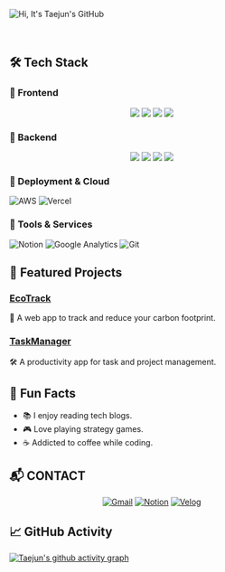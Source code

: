 ![Hi, It's Taejun's GitHub](https://capsule-render.vercel.app/api?type=waving&color=gradient&height=300&section=header&text=Welcome%20to%20Taejun's%20World!&fontSize=45&fontAlign=50&fontAlignY=40&desc=Frontend%20Dev%20|%20Backend%20Enthusiast&descAlign=50&descAlignY=70&descSize=20)
<br />
<br />
<br />
## 🛠 Tech Stack

### 🌟 Frontend
<div align="center">
  <img src="https://img.shields.io/badge/React-61DAFB?style=for-the-badge&logo=react&logoColor=black" />
  <img src="https://img.shields.io/badge/HTML-E34F26?style=for-the-badge&logo=html5&logoColor=white" />
  <img src="https://img.shields.io/badge/CSS-1572B6?style=for-the-badge&logo=css3&logoColor=white" />
  <img src="https://img.shields.io/badge/JavaScript-F7DF1E?style=for-the-badge&logo=javascript&logoColor=black" />
</div>

### 🌟 Backend
<div align="center">
  <img src="https://img.shields.io/badge/Java-007396?style=for-the-badge&logo=java&logoColor=white" />
  <img src="https://img.shields.io/badge/Spring-6DB33F?style=for-the-badge&logo=spring&logoColor=white" />
  <img src="https://img.shields.io/badge/Python-3776AB?style=for-the-badge&logo=python&logoColor=white" />
  <img src="https://img.shields.io/badge/SQL-4479A1?style=for-the-badge&logo=postgresql&logoColor=white" />
</div>

### 🌟 Deployment & Cloud
![AWS](https://img.shields.io/badge/-AWS-232F3E?style=flat-square&logo=amazon-aws&logoColor=white)
![Vercel](https://img.shields.io/badge/-Vercel-000000?style=flat-square&logo=vercel&logoColor=white)

### 🌟 Tools & Services
![Notion](https://img.shields.io/badge/-Notion-000000?style=flat-square&logo=notion&logoColor=white)
![Google Analytics](https://img.shields.io/badge/-Google%20Analytics-E37400?style=flat-square&logo=google-analytics&logoColor=white)
![Git](https://img.shields.io/badge/-Git-F05032?style=flat-square&logo=git&logoColor=white)





## 🚀 Featured Projects

### [EcoTrack](https://github.com/taejun0/ecotrack)
🌱 A web app to track and reduce your carbon footprint.

### [TaskManager](https://github.com/taejun0/taskmanager)
🛠 A productivity app for task and project management.





## 🌟 Fun Facts
- 📚 I enjoy reading tech blogs.
- 🎮 Love playing strategy games.
- ☕ Addicted to coffee while coding.





## 📬 CONTACT

<div align="center">
  <a href="mailto:ohtaetaejun@gmail.com"><img src="https://img.shields.io/badge/Gmail-D14836?style=for-the-badge&logo=gmail&logoColor=white" alt="Gmail"></a>
  <a href="https://sun-lion-6a8.notion.site/165d2e24d08b80d6a99dc1bda370775c?pvs=4"><img src="https://img.shields.io/badge/Portfolio-000000?style=for-the-badge&logo=notion&logoColor=white" alt="Notion"></a>
  <a href="https://velog.io/@taejun0/posts"><img src="https://img.shields.io/badge/Velog-20C997?style=for-the-badge&logo=velog&logoColor=white" alt="Velog"></a>
</div>





## 📈 GitHub Activity

[![Taejun's github activity graph](https://github-readme-activity-graph.vercel.app/graph?username=taejun0&theme=dracula)](https://github.com/ashutosh00710/github-readme-activity-graph)
